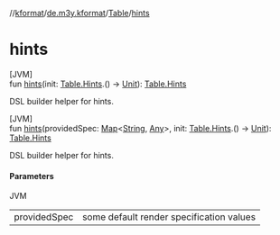 //[kformat](../../../index.md)/[de.m3y.kformat](../index.md)/[Table](index.md)/[hints](hints.md)

# hints

[JVM]\
fun [hints](hints.md)(init: [Table.Hints](-hints/index.md).() -&gt; [Unit](https://kotlinlang.org/api/latest/jvm/stdlib/kotlin/-unit/index.html)): [Table.Hints](-hints/index.md)

DSL builder helper for hints.

[JVM]\
fun [hints](hints.md)(providedSpec: [Map](https://kotlinlang.org/api/latest/jvm/stdlib/kotlin.collections/-map/index.html)&lt;[String](https://kotlinlang.org/api/latest/jvm/stdlib/kotlin/-string/index.html), [Any](https://kotlinlang.org/api/latest/jvm/stdlib/kotlin/-any/index.html)&gt;, init: [Table.Hints](-hints/index.md).() -&gt; [Unit](https://kotlinlang.org/api/latest/jvm/stdlib/kotlin/-unit/index.html)): [Table.Hints](-hints/index.md)

DSL builder helper for hints.

#### Parameters

JVM

| | |
|---|---|
| providedSpec | some default render specification values |
